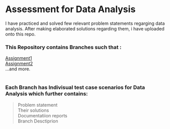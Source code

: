 # Assessment for Data Analysis <br />
I have practiced and solved few relevant problem statements regarging data analysis. After making elaborated solutions regarding them, i have uploaded onto this repo. <br />
### This Repository contains Branches such that : <br />
[Assignment1](https://github.com/anindyadas2001/assessment_data_analysis/tree/Assignment1) <br />
[Assignment2](https://github.com/anindyadas2001/assessment_data_analysis/tree/Assignment2) <br />
...and more. <br />
<br />
### Each Branch has Indivisual test case scenarios for Data Analysis which further contains: <br />
> Problem statement <br />
> Their  solutions <br />
> Documentatiion reports <br />
> Branch Desctiprion <br />
